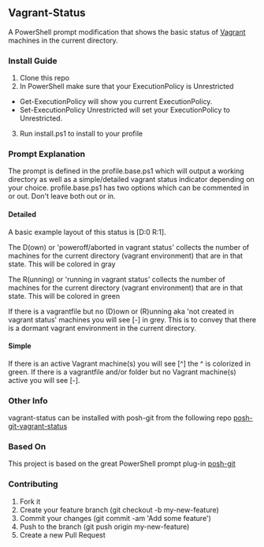 ## Vagrant-Status

A PowerShell prompt modification that shows the basic status of [Vagrant](https://www.vagrantup.com/) machines in the current directory.

### Install Guide

1. Clone this repo
2. In PowerShell make sure that your ExecutionPolicy is Unrestricted
  * Get-ExecutionPolicy will show you current ExecutionPolicy.
  * Set-ExecutionPolicy Unrestricted will set your ExecutionPolicy to Unrestricted.
3. Run install.ps1 to install to your profile

### Prompt Explanation

   The prompt is defined in the profile.base.ps1 which will output a working directory as well as a simple/detailed vagrant status indicator depending on your choice. profile.base.ps1 has two options which can be commented in or out. Don't leave both out or in.

#### Detailed

   A basic example layout of this status is [D:0 R:1].

   The D(own) or 'poweroff/aborted in vagrant status' collects the number of machines for the current directory (vagrant environment) that are in that state. This will be colored in gray

   The R(unning) or 'running in vagrant status' collects the number of machines for the current directory (vagrant environment) that are in that state. This will be colored in green

   If there is a vagrantfile but no (D)own or (R)unning aka 'not created in vagrant status' machines you will see [-] in grey. This is to convey that there is a dormant vagrant environment in the current directory.

#### Simple

   If there is an active Vagrant machine(s) you will see [^] the ^ is colorized in green. If there is a vagrantfile and/or folder but no Vagrant machine(s) active you will see [-].

### Other Info

vagrant-status can be installed with posh-git from the following repo  [posh-git-vagrant-status](https://github.com/n00bworks/posh-git-vagrant-status)

### Based On

This project is based on the great PowerShell prompt plug-in [posh-git](https://github.com/dahlbyk/posh-git)

### Contributing

 1. Fork it
 2. Create your feature branch (git checkout -b my-new-feature)
 3. Commit your changes (git commit -am 'Add some feature')
 4. Push to the branch (git push origin my-new-feature)
 5. Create a new Pull Request
